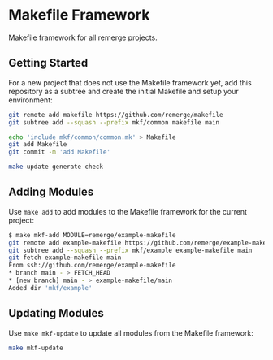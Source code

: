 # Makefile Framework

Makefile framework for all remerge projects.

## Getting Started

For a new project that does not use the Makefile framework yet, add this
repository as a subtree and create the initial Makefile and setup your
environment:

```bash
git remote add makefile https://github.com/remerge/makefile
git subtree add --squash --prefix mkf/common makefile main

echo 'include mkf/common/common.mk' > Makefile
git add Makefile
git commit -m 'add Makefile'

make update generate check
```

## Adding Modules

Use `make add` to add modules to the Makefile framework for the current project:

```bash
$ make mkf-add MODULE=remerge/example-makefile
git remote add example-makefile https://github.com/remerge/example-makefile
git subtree add --squash --prefix mkf/example example-makefile main
git fetch example-makefile main
From ssh://github.com/remerge/example-makefile
* branch main - > FETCH_HEAD
* [new branch] main - > example-makefile/main
Added dir 'mkf/example'
```

## Updating Modules

Use `make mkf-update` to update all modules from the Makefile framework:

```bash
make mkf-update
```

